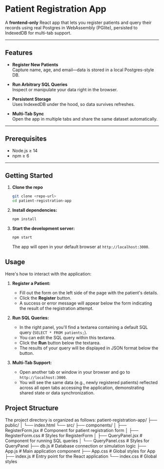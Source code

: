 # Patient Registration App

A **frontend-only** React app that lets you register patients and query their records using real Postgres in WebAssembly (PGlite), persisted to IndexedDB for multi-tab support.

---

## Features

- **Register New Patients**  
  Capture name, age, and email—data is stored in a local Postgres-style DB.

- **Run Arbitrary SQL Queries**  
  Inspect or manipulate your data right in the browser.

- **Persistent Storage**  
  Uses IndexedDB under the hood, so data survives refreshes.

- **Multi-Tab Sync**  
  Open the app in multiple tabs and share the same dataset automatically.

---

## Prerequisites

- Node.js ≥ 14  
- npm ≥ 6  

---

## Getting Started

1. **Clone the repo**  
   ```bash
   git clone <repo-url>
   cd patient-registration-app

2.  **Install dependencies:**

    ```bash
    npm install
    ```

3.  **Start the development server:**

    ```bash
    npm start
    ```

    The app will open in your default browser at `http://localhost:3000`.

## Usage

Here's how to interact with the application:

1.  **Register a Patient:**
    *   Fill out the form on the left side of the page with the patient's details.
    *   Click the **Register** button.
    *   A success or error message will appear below the form indicating the result of the registration attempt.

2.  **Run SQL Queries:**
    *   In the right panel, you'll find a textarea containing a default SQL query (`SELECT * FROM patients;`).
    *   You can edit the SQL query within this textarea.
    *   Click the **Run** button below the textarea.
    *   The results of your query will be displayed in JSON format below the button.

3.  **Multi-Tab Support:**
    *   Open another tab or window in your browser and go to `http://localhost:3000`.
    *   You will see the same data (e.g., newly registered patients) reflected across all open tabs accessing the application, demonstrating shared state or data synchronization.

## Project Structure

The project directory is organized as follows:
patient-registration-app/
├── public/
│ └── index.html
└── src/
├── components/
│ ├── RegisterForm.jsx # Component for patient registration form
│ ├── RegisterForm.css # Styles for RegisterForm
│ ├── QueryPanel.jsx # Component for running SQL queries
│ └── QueryPanel.css # Styles for QueryPanel
├── db.js # Database connection or simulation logic
├── App.js # Main application component
├── App.css # Global styles for App
├── index.js # Entry point for the React application
└── index.css # Global styles
